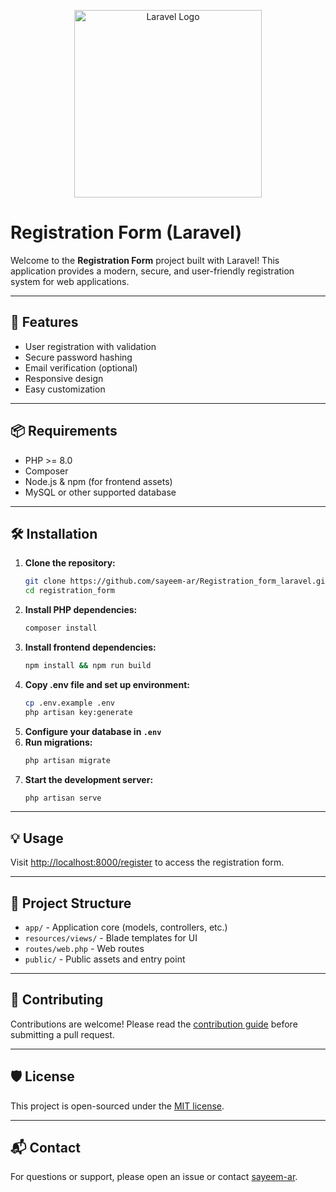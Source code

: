 
<p align="center">
  <img src="https://raw.githubusercontent.com/laravel/art/master/logo-lockup/5%20SVG/2%20CMYK/1%20Full%20Color/laravel-logolockup-cmyk-red.svg" width="300" alt="Laravel Logo">
</p>

# Registration Form (Laravel)

Welcome to the **Registration Form** project built with Laravel! This application provides a modern, secure, and user-friendly registration system for web applications.

---

## 🚀 Features

- User registration with validation
- Secure password hashing
- Email verification (optional)
- Responsive design
- Easy customization

---

## 📦 Requirements

- PHP >= 8.0
- Composer
- Node.js & npm (for frontend assets)
- MySQL or other supported database

---

## 🛠️ Installation

1. **Clone the repository:**
   ```sh
   git clone https://github.com/sayeem-ar/Registration_form_laravel.git
   cd registration_form
   ```
2. **Install PHP dependencies:**
   ```sh
   composer install
   ```
3. **Install frontend dependencies:**
   ```sh
   npm install && npm run build
   ```
4. **Copy .env file and set up environment:**
   ```sh
   cp .env.example .env
   php artisan key:generate
   ```
5. **Configure your database in `.env`**
6. **Run migrations:**
   ```sh
   php artisan migrate
   ```
7. **Start the development server:**
   ```sh
   php artisan serve
   ```

---

## 💡 Usage

Visit [http://localhost:8000/register](http://localhost:8000/register) to access the registration form.

---

## 📁 Project Structure

- `app/` - Application core (models, controllers, etc.)
- `resources/views/` - Blade templates for UI
- `routes/web.php` - Web routes
- `public/` - Public assets and entry point

---

## 🤝 Contributing

Contributions are welcome! Please read the [contribution guide](https://laravel.com/docs/contributions) before submitting a pull request.

---

## 🛡️ License

This project is open-sourced under the [MIT license](https://opensource.org/licenses/MIT).

---

## 📬 Contact

For questions or support, please open an issue or contact [sayeem-ar](mailto:sayeem.ar@example.com).